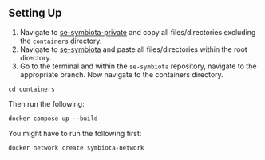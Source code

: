 ## Setting Up

1. Navigate to [se-symbiota-private](https://github.com/BU-Spark/se-symbiota-private) and copy all files/directories excluding the `containers` directory.
2. Navigate to [se-symbiota](https://github.com/BU-Spark/se-symbiota) and paste all files/directories within the root directory.
3. Go to the terminal and within the `se-symbiota` repository, navigate to the appropriate branch. Now navigate to the containers directory.
```
cd containers
```
Then run the following:
```
docker compose up --build
```
You might have to run the following first:
```
docker network create symbiota-network
```